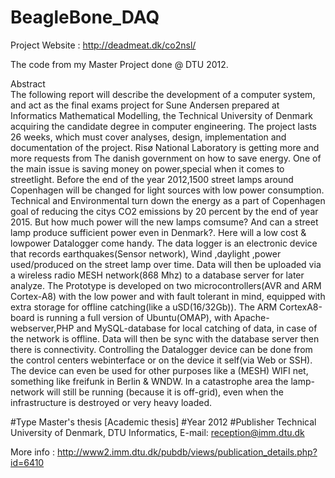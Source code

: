# BeagleBone_DAQ
Project Website : http://deadmeat.dk/co2nsl/

The code from my Master Project done @ DTU 2012.

Abstract	
The following report will describe the development of a computer system, and act as the 
final exams project for Sune Andersen prepared at Informatics Mathematical Modelling, 
the Technical University of Denmark acquiring the candidate degree in computer engineering. 
The project lasts 26 weeks, which must cover analyses, design, implementation and documentation 
of the project. Risø National Laboratory is getting more and more requests from The danish government 
on how to save energy. One of the main issue is saving money on power,special when it comes to streetlight. 
Before the end of the year 2012,1500 street lamps around Copenhagen will be changed for light 
sources with low power consumption. Technical and Environmental turn down the energy as a part 
of Copenhagen goal of reducing the citys CO2 emissions by 20 percent by the end of year 2015. 
But how much power will the new lamps comsume? And can a street lamp produce sufficient power 
even in Denmark?. Here will a low cost & lowpower Datalogger come handy. 
The data logger is an electronic device that records earthquakes(Sensor network), 
Wind ,daylight ,power used/produced on the street lamp over time. 
Data will then be uploaded via a wireless radio MESH network(868 Mhz) to a database server for later analyze. 
The Prototype is developed on two microcontrollers(AVR and ARM Cortex-A8) 
with the low power and with fault tolerant in mind, equipped with extra storage for 
offline catching(like a uSD(16/32Gb)).
The ARM CortexA8-board is running a full version of Ubuntu(OMAP), with Apache-webserver,PHP and MySQL-database 
for local catching of data, in case of the network is offline. 
Data will then be sync with the database server then there is connectivity. 
Controlling the Datalogger device can be done from the control centers webinterface 
or on the device it self(via Web or SSH). The device can even be used for other purposes 
like a (MESH) WIFI net, something like freifunk in Berlin & WNDW. 
In a catastrophe area the lamp-network will still be running (because it is off-grid), 
even when the infrastructure is destroyed or very heavy loaded.

#Type	Master's thesis [Academic thesis]
#Year	2012
#Publisher	Technical University of Denmark, DTU Informatics, E-mail: reception@imm.dtu.dk

More info : http://www2.imm.dtu.dk/pubdb/views/publication_details.php?id=6410
